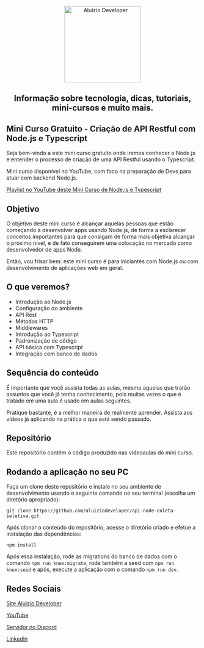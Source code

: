 <p align="center">
  <a href="https://aluiziodeveloper.com.br/">
    <img alt="Aluizio Developer" src="https://aluiziodeveloper.com.br/assets/img/icon.png" width="200" />
  </a>
</p>
<h2 align="center">
Informação sobre tecnologia, dicas, tutoriais, mini-cursos e muito mais.
</h2>

## Mini Curso Gratuito - Criação de API Restful com Node.js e Typescript

Seja bem-vindo a este mini curso gratuito onde iremos conhecer o Node.js e entender o processo de criação de uma API Restful usando o Typescript.

Mini curso disponível no YouTube, com foco na preparação de Devs para atuar com backend Node.js.

[Playlist no YouTube deste Mini Curso de Node.js e Typescript](https://www.youtube.com/watch?v=M-pNDHC25Vg&list=PLE0DHiXlN_qp251xWxdb_stPj98y1auhc)

## Objetivo

O objetivo deste mini curso é alcançar aquelas pessoas que estão começando a desenvolver apps usando Node.js, de forma a esclarecer conceitos importantes para que consigam de forma mais objetiva alcançar o próximo nível, e de fato conseguirem uma colocação no mercado como desenvolvedor de apps Node.

Então, vou frisar bem: este mini curso é para iniciantes com Node.js ou com desenvolvimento de aplicações web em geral.

## O que veremos?

- Introdução ao Node.js
- Configuração do ambiente
- API Rest
- Métodos HTTP
- Middlewares
- Introdução ao Typescript
- Padronização de código
- API básica com Typescript
- Integração com banco de dados

## Sequência do conteúdo

É importante que você assista todas as aulas, mesmo aquelas que trarão assuntos que você já tenha conhecimento, pois muitas vezes o que é tratado em uma aula é usado em aulas seguintes.

Pratique bastante, é a melhor maneira de realmente aprender. Assista aos vídeos já aplicando na prática o que está sendo passado.

## Repositório

Este repositório contém o código produzido nas videoaulas do mini curso.

## Rodando a aplicação no seu PC

Faça um clone deste repositório e instale no seu ambiente de desenvolvimento usando o seguinte comando no seu terminal (escolha um diretório apropriado):

```
git clone https://github.com/aluiziodeveloper/api-node-coleta-seletiva.git
```

Após clonar o conteúdo do repositório, acesse o diretório criado e efetue a instalação das dependências:

```
npm install
```

Após essa instalação, rode as migrations do banco de dados com o comando `npm run knex:migrate`, rode também a seed com `npm run knex:seed` e após, execute a aplicação com o comando `npm run dev`.

## Redes Sociais

[Site Aluizio Developer](https://aluiziodeveloper.com.br)

[YouTube](https://www.youtube.com/jorgealuizio)

[Servidor no Discord](https://discord.gg/3J87BMz5fD)

[LinkedIn](https://www.linkedin.com/in/jorgealuizio/)
